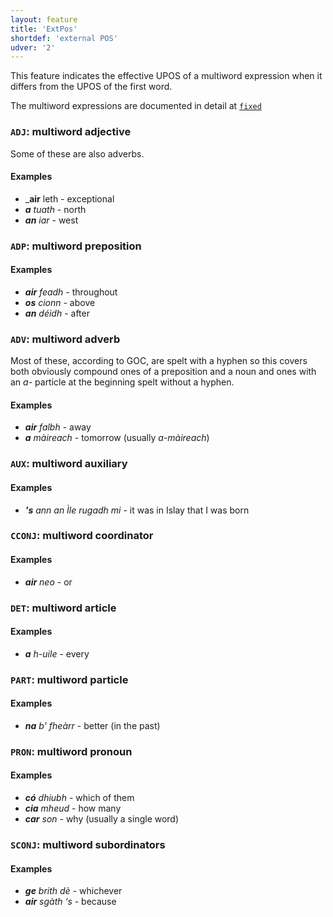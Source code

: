 ```yaml
---
layout: feature
title: 'ExtPos'
shortdef: 'external POS'
udver: '2'
---
```


This feature indicates the effective UPOS of a multiword expression when it differs from the UPOS of the first word.

The multiword expressions are documented in detail at [`fixed`](https://universaldependencies.org/gd/dep/fixed.html)

### <a name="ADJ">`ADJ`</a>: multiword adjective

Some of these are also adverbs.

#### Examples

* _<b>air</b> leth - exceptional
* _<b>a</b> tuath_ - north
* _<b>an</b> iar_ - west

### <a name="ADP">`ADP`</a>: multiword preposition
#### Examples

* _<b>air</b> feadh_ - throughout
* _<b>os</b> cionn_ - above
* _<b>an</b> déidh_ - after

### <a name="ADV">`ADV`</a>: multiword adverb

Most of these, according to GOC, are spelt with a hyphen so this covers both obviously compound ones of a preposition and a noun and ones with an _a-_ particle at the beginning spelt without a hyphen.

#### Examples

* _<b>air</b> falbh_ - away
* _<b>a</b> màireach_ - tomorrow (usually _a-màireach_)

### <a name="AUX">`AUX`</a>: multiword auxiliary
#### Examples

* _<b>'s</b> ann an Ìle rugadh mi_ - it was in Islay that I was born

### <a name="CCONJ">`CCONJ`</a>: multiword coordinator
#### Examples

* _<b>air</b> neo_ - or

### <a name="DET">`DET`</a>: multiword article
#### Examples

* _<b>a</b> h-uile_ - every

### <a name="PART">`PART`</a>: multiword particle
#### Examples

* _<b>na</b> b' fheàrr_ - better (in the past)

### <a name="PRON">`PRON`</a>: multiword pronoun
#### Examples

* _<b>có</b> dhiubh_ - which of them
* _<b>cia</b> mheud_ - how many
* _<b>car</b> son_ - why (usually a single word)

### <a name="SCONJ">`SCONJ`</a>: multiword subordinators
#### Examples

* _<b>ge</b> brith dè_ - whichever
* _<b>air</b> sgàth ‘s_ - because



